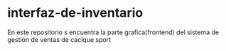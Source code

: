 # interfaz-de-inventario
En este repositorio s encuentra la parte grafica(frontend) del sistema de gestión de ventas de cacique sport
